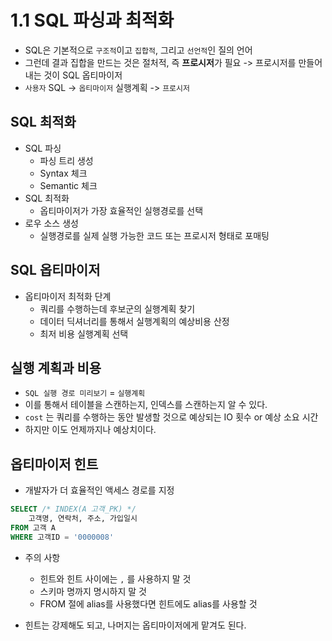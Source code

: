 # 1.1 SQL 파싱과 최적화

- SQL은 기본적으로 `구조적`이고 `집합적`, 그리고 `선언적`인 질의 언어
- 그런데 결과 집합을 만드는 것은 절처적, 즉 **프로시저**가 필요 -> 프로시저를 만들어 내는 것이 SQL 옵티마이저
- `사용자` SQL -> `옵티마이저` 실행계획 -> `프로시저`

## SQL 최적화

- SQL 파싱
    - 파싱 트리 생성
    - Syntax 체크
    - Semantic 체크
- SQL 최적화
    - 옵티마이저가 가장 효율적인 실행경로를 선택
- 로우 소스 생성
    - 실행경로를 실제 실행 가능한 코드 또는 프로시저 형태로 포매팅

## SQL 옵티마이저

- 옵티마이저 최적화 단계
    - 쿼리를 수행하는데 후보군의 실행계획 찾기
    - 데이터 딕셔너리를 통해서 실행계획의 예상비용 산정
    - 최저 비용 실행계획 선택

## 실행 계획과 비용

- `SQL 실행 경로 미리보기` = `실행계획`
- 이를 통해서 테이블을 스캔하는지, 인덱스를 스캔하는지 알 수 있다.
- `cost` 는 쿼리를 수행하는 동안 발생할 것으로 예상되는 IO 횟수 or 예상 소요 시간
- 하지만 이도 언제까지나 예상치이다.

## 옵티마이저 힌트

- 개발자가 더 효율적인 액세스 경로를 지정

```sql
SELECT /* INDEX(A 고객_PK) */
    고객명, 연락처, 주소, 가입일시
FROM 고객 A
WHERE 고객ID = '0000008'
```

- 주의 사항
    - 힌트와 힌트 사이에는 `,` 를 사용하지 말 것
    - 스키마 명까지 명시하지 말 것
    - FROM 절에 alias를 사용했다면 힌트에도 alias를 사용할 것

- 힌트는 강제해도 되고, 나머지는 옵티마이저에게 맡겨도 된다.